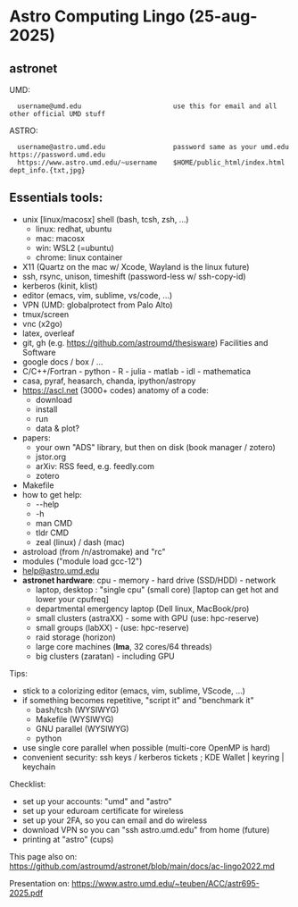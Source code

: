 # Astro Computing Lingo (25-aug-2025) 

astronet
--------
 UMD:

      username@umd.edu                       use this for email and all other official UMD stuff
 ASTRO:

      username@astro.umd.edu                 password same as your umd.edu https://password.umd.edu
      https://www.astro.umd.edu/~username    $HOME/public_html/index.html   dept_info.{txt,jpg}

Essentials tools:
-----------------
- unix [linux/macosx] shell (bash, tcsh, zsh, ...)
  - linux:   redhat, ubuntu
  - mac:     macosx 
  - win:     WSL2 (=ubuntu)
  - chrome:  linux container
- X11   (Quartz on the mac w/ Xcode, Wayland is the linux future)
- ssh, rsync, unison, timeshift   (password-less w/ ssh-copy-id)
- kerberos (kinit, klist)
- editor (emacs, vim, sublime, vs/code, ...)
- VPN (UMD: globalprotect from Palo Alto)
- tmux/screen
- vnc (x2go)
- latex, overleaf
- git, gh (e.g. https://github.com/astroumd/thesisware)
      Facilities and Software
- google docs / box / ...
- C/C++/Fortran - python - R - julia - matlab - idl - mathematica
- casa, pyraf, heasarch, chanda, ipython/astropy
- https://ascl.net    (3000+ codes)
   anatomy of a code:
   - download
   - install
   - run
   - data & plot?
- papers:
  - your own "ADS" library, but then on disk (book manager / zotero)
  - jstor.org
  - arXiv:  RSS feed, e.g. feedly.com
  - zotero
- Makefile
- how to get help:
    - <CMD> --help
    - <CMD> -h
    - man CMD
    - tldr CMD
    - zeal (linux) / dash (mac)
- astroload (from /n/astromake) and "rc"
- modules ("module load gcc-12")
- <ASK>  help@astro.umd.edu
- **astronet hardware**:   cpu - memory - hard drive (SSD/HDD) - network
  - laptop, desktop :  "single cpu" (small core)
        [laptop can get hot and lower your cpufreq]
  - departmental emergency laptop (Dell linux, MacBook/pro)
  - small clusters (astraXX) - some with GPU  (use:  hpc-reserve)
  - small groups (labXX) - (use:  hpc-reserve)
  - raid storage (horizon)
  - large core machines (**lma**, 32 cores/64 threads) 
  - big clusters (zaratan) - including GPU

Tips:

  - stick to a colorizing editor (emacs, vim, sublime, VScode, ...)
  - if something becomes repetitive, "script it" and "benchmark it"
    - bash/tcsh (WYSIWYG)
    - Makefile (WYSIWYG)
    - GNU parallel (WYSIWYG)
    - python
  - use single core parallel when possible (multi-core OpenMP is hard)
  - convenient security:   ssh keys / kerberos tickets ;   KDE Wallet | keyring | keychain

Checklist:

  - set up your accounts:   "umd" and "astro"
  - set up your eduroam certificate for wireless
  - set up your 2FA, so you can email and do wireless
  - download VPN so you can "ssh astro.umd.edu" from home (future)
  - printing at "astro" (cups)

This page also on:   https://github.com/astroumd/astronet/blob/main/docs/ac-lingo2022.md

Presentation on:     https://www.astro.umd.edu/~teuben/ACC/astr695-2025.pdf
